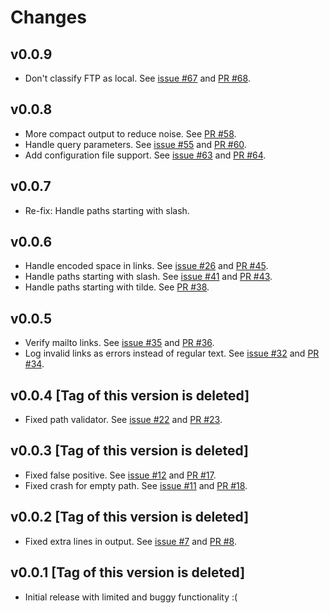 # Changes

## v0.0.9

- Don't classify FTP as local. See [issue #67](https://github.com/Youssef1313/markdown-links-verifier/issues/67) and [PR #68](https://github.com/Youssef1313/markdown-links-verifier/pull/68).

## v0.0.8

- More compact output to reduce noise. See [PR #58](https://github.com/Youssef1313/markdown-links-verifier/pull/58).
- Handle query parameters. See [issue #55](https://github.com/Youssef1313/markdown-links-verifier/issues/55) and [PR #60](https://github.com/Youssef1313/markdown-links-verifier/pull/60).
- Add configuration file support. See [issue #63](https://github.com/Youssef1313/markdown-links-verifier/issues/63) and [PR #64](https://github.com/Youssef1313/markdown-links-verifier/pull/64).

## v0.0.7

- Re-fix: Handle paths starting with slash.

## v0.0.6

- Handle encoded space in links. See [issue #26](https://github.com/Youssef1313/markdown-links-verifier/issues/26) and [PR #45](https://github.com/Youssef1313/markdown-links-verifier/pull/45).
- Handle paths starting with slash. See [issue #41](https://github.com/Youssef1313/markdown-links-verifier/issues/41) and [PR #43](https://github.com/Youssef1313/markdown-links-verifier/pull/43).
- Handle paths starting with tilde. See [PR #38](https://github.com/Youssef1313/markdown-links-verifier/pull/38).

## v0.0.5

- Verify mailto links. See [issue #35](https://github.com/Youssef1313/markdown-links-verifier/issues/35) and [PR #36](https://github.com/Youssef1313/markdown-links-verifier/pull/36).
- Log invalid links as errors instead of regular text. See [issue #32](https://github.com/Youssef1313/markdown-links-verifier/issues/32) and [PR #34](https://github.com/Youssef1313/markdown-links-verifier/pull/34).

## v0.0.4 \[Tag of this version is deleted]

- Fixed path validator. See [issue #22](https://github.com/Youssef1313/markdown-links-verifier/issues/22) and [PR #23](https://github.com/Youssef1313/markdown-links-verifier/pull/23).

## v0.0.3 \[Tag of this version is deleted]

- Fixed false positive. See [issue #12](https://github.com/Youssef1313/markdown-links-verifier/issues/12) and [PR #17](https://github.com/Youssef1313/markdown-links-verifier/pull/17).
- Fixed crash for empty path. See [issue #11](https://github.com/Youssef1313/markdown-links-verifier/issues/11) and [PR #18](https://github.com/Youssef1313/markdown-links-verifier/pull/18).

## v0.0.2 \[Tag of this version is deleted]

- Fixed extra lines in output. See [issue #7](https://github.com/Youssef1313/markdown-links-verifier/issues/7) and [PR #8](https://github.com/Youssef1313/markdown-links-verifier/pull/8).

## v0.0.1 \[Tag of this version is deleted]

- Initial release with limited and buggy functionality :(
